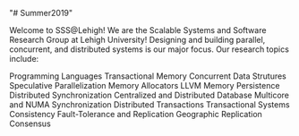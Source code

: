"# Summer2019" 

Welcome to SSS@Lehigh!
We are the Scalable Systems and Software Research Group at Lehigh University!
Designing and building parallel, concurrent, and distributed systems is our major focus. Our research topics include:

Programming Languages
Transactional Memory
Concurrent Data Strutures
Speculative Parallelization
Memory Allocators
LLVM
Memory Persistence
Distributed Synchronization
Centralized and Distributed Database
Multicore and NUMA Synchronization
Distributed Transactions
Transactional Systems
Consistency
Fault-Tolerance and Replication
Geographic Replication
Consensus
